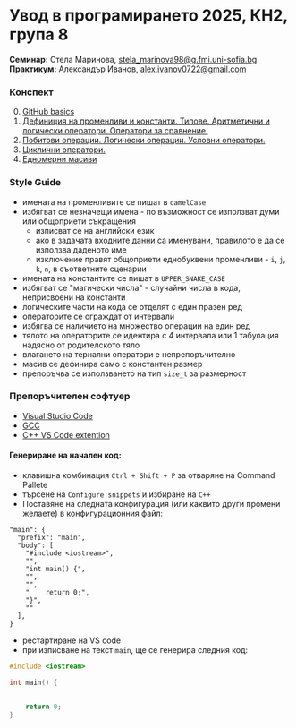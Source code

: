# Увод в програмирането 2025, КН2, група 8

**Семинар:** Стела Маринова, stela_marinova98@g.fmi.uni-sofia.bg <br>
**Практикум:** Александър Иванов, alex.ivanov0722@gmail.com

### Конспект
00. [GitHub basics](https://classroom.github.com/a/aAeTwg1J)
01. [Дефиниция на променливи и константи. Типове. Аритметични и логически оператори. Оператори за сравнение.](https://classroom.github.com/a/BQa5Thz1)
02. [Побитови операции. Логически операции. Условни оператори.](https://classroom.github.com/a/841ML93L)
03. [Циклични оператори.](https://classroom.github.com/a/Mtbu829c)
04. [Едномерни масиви](https://classroom.github.com/a/KFiG_1Xh)



### Style Guide 
- имената на променливите се пишат в `camelCase` 
- избягват се незначещи имена - по възможност се използват думи или общоприети съкращения
  - изписват се на английски език
  - ако в задачата входните данни са именувани, правилото е да се използва даденото име
  - изключение правят общоприети еднобуквени променливи - `i`, `j`, `k`, `n`, в съответните сценарии
- имената на константите се пишат в `UPPER_SNAKE_CASE` 
- избягват се "магически числа" - случайни числа в кода, неприсвоени на константи
- логическите части на кода се отделят с един празен ред
- операторите се ограждат от интервали
- избягва се наличието на множество операции на един ред
- тялото на операторите се идентира с 4 интервала или 1 табулация надясно от родителското тяло
- влагането на тернални оператори е непрепоръчително
- масив се дефинира само с константен размер
- препоръчва се използването на тип `size_t` за размерност



### Препоръчителен софтуер

- [Visual Studio Code](https://code.visualstudio.com/)
- [GCC](https://gcc.gnu.org/) 
- [C++ VS Code extention](https://marketplace.visualstudio.com/items?itemName=danielpinto8zz6.c-cpp-compile-run)

#### Генериране на начален код:
- клавишна комбинация `Ctrl + Shift + P` за отваряне на Command Pallete
- търсене на `Configure snippets` и избиране на `C++`
- Поставяне на следната конфигурация (или каквито други промени желаете) в конфигурационния файл:
```
"main": {
  "prefix": "main",
  "body": [
    "#include <iostream>",
    "",
    "int main() {",
    "",
    "",
    "    return 0;",
    "}",
    ""
  ],
}
```
- рестартиране на VS code
- при изписване на текст `main`, ще се генерира следния код:
```c++
#include <iostream>

int main() {


    return 0;
}
```